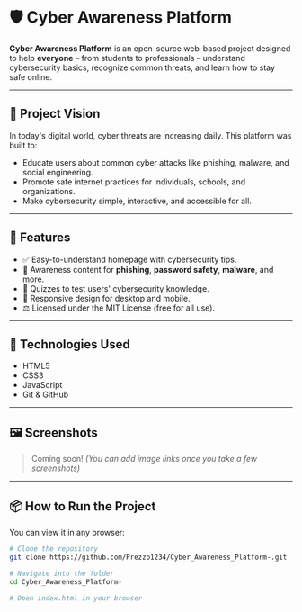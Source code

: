 # 🛡️ Cyber Awareness Platform
**Cyber Awareness Platform** is an open-source web-based project designed to help **everyone** – from students to professionals – understand cybersecurity basics, recognize common threats, and learn how to stay safe online.

---

## 🚀 Project Vision

In today's digital world, cyber threats are increasing daily. This platform was built to:
- Educate users about common cyber attacks like phishing, malware, and social engineering.
- Promote safe internet practices for individuals, schools, and organizations.
- Make cybersecurity simple, interactive, and accessible for all.

---

## 📁 Features

- ✅ Easy-to-understand homepage with cybersecurity tips.
- 🧠 Awareness content for **phishing**, **password safety**, **malware**, and more.
- 🧪 Quizzes to test users' cybersecurity knowledge.
- 📱 Responsive design for desktop and mobile.
- ⚖️ Licensed under the MIT License (free for all use).

---

## 🔧 Technologies Used

- HTML5  
- CSS3  
- JavaScript  
- Git & GitHub

---

## 🖼️ Screenshots

> Coming soon! *(You can add image links once you take a few screenshots)*

---

## 📦 How to Run the Project

You can view it in any browser:

```bash
# Clone the repository
git clone https://github.com/Prezzo1234/Cyber_Awareness_Platform-.git

# Navigate into the folder
cd Cyber_Awareness_Platform-

# Open index.html in your browser
